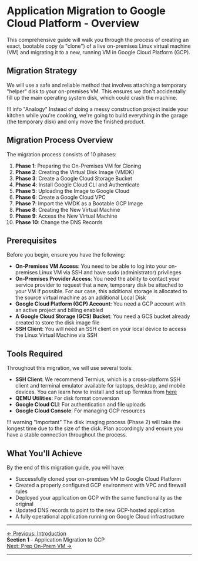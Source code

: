 # Application Migration to Google Cloud Platform - Overview

This comprehensive guide will walk you through the process of creating an exact, bootable copy (a "clone") of a live on-premises Linux virtual machine (VM) and migrating it to a new, running VM in Google Cloud Platform (GCP).

## Migration Strategy

We will use a safe and reliable method that involves attaching a temporary "helper" disk to your on-premises VM. This ensures we don't accidentally fill up the main operating system disk, which could crash the machine.

!!! info "Analogy"
    Instead of doing a messy construction project inside your kitchen while you're cooking, we're going to build everything in the garage (the temporary disk) and only move the finished product.

## Migration Process Overview

The migration process consists of 10 phases:

1. **Phase 1**: Preparing the On-Premises VM for Cloning
2. **Phase 2**: Creating the Virtual Disk Image (VMDK)
3. **Phase 3**: Create a Google Cloud Storage Bucket
4. **Phase 4**: Install Google Cloud CLI and Authenticate
5. **Phase 5**: Uploading the Image to Google Cloud
6. **Phase 6**: Create a Google Cloud VPC
7. **Phase 7**: Import the VMDK as a Bootable GCP Image
8. **Phase 8**: Creating the New Virtual Machine
9. **Phase 9**: Access the New Virtual Machine
10. **Phase 10**: Change the DNS Records

## Prerequisites

Before you begin, ensure you have the following:

- **On-Premises VM Access**: You need to be able to log into your on-premises Linux VM via SSH and have sudo (administrator) privileges
- **On-Premises Provider Access**: You need the ability to contact your service provider to request that a new, temporary disk be attached to your VM if possible. For our case, this additional storage is allocated to the source virtual machine as an additional Local Disk
- **Google Cloud Platform (GCP) Account**: You need a GCP account with an active project and billing enabled
- **A Google Cloud Storage (GCS) Bucket**: You need a GCS bucket already created to store the disk image file
- **SSH Client**: You will need an SSH client on your local device to access the Linux Virtual Machine via SSH

## Tools Required

Throughout this migration, we will use several tools:

- **SSH Client**: We recommend Termius, which is a cross-platform SSH client and terminal emulator available for laptops, desktop, and mobile devices. You can learn how to install and set up Termius from [here](https://termius.com/documentation/installation)
- **QEMU Utilities**: For disk format conversion
- **Google Cloud CLI**: For authentication and file uploads
- **Google Cloud Console**: For managing GCP resources


!!! warning "Important"
    The disk imaging process (Phase 2) will take the longest time due to the size of the disk. Plan accordingly and ensure you have a stable connection throughout the process.

## What You'll Achieve

By the end of this migration guide, you will have:

- Successfully cloned your on-premises VM to Google Cloud Platform
- Created a properly configured GCP environment with VPC and firewall rules
- Deployed your application on GCP with the same functionality as the original
- Updated DNS records to point to the new GCP-hosted application
- A fully operational application running on Google Cloud infrastructure

---

<div class="page-nav">
  <div class="nav-item">
    <a href="../introduction/" class="btn-secondary">← Previous: Introduction</a>
  </div>
  <div class="nav-item">
    <span><strong>Section 1</strong> - Application Migration to GCP</span>
  </div>
  <div class="nav-item">
    <a href="../migration-prepare-vm/" class="btn-primary">Next: Prep On-Prem VM →</a>
  </div>
</div>

---